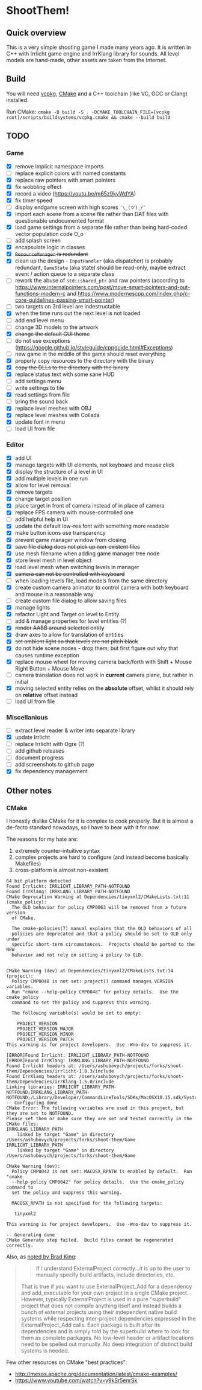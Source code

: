 ﻿# ShootThem!

## Quick overview

This is a very simple shooting game I made many years ago. It is written in C++ with Irrlicht game engine and IrrKlang library for sounds. All level models are hand-made, other assets are taken from the Internet.

## Build

You will need [vcpkg](https://github.com/microsoft/vcpkg), [CMake](https://cmake.org) and a C++ toolchain (like VC, GCC or Clang) installed.

Run CMake: `cmake -B build -S . -DCMAKE_TOOLCHAIN_FILE=[vcpkg root]/scripts/buildsystems/vcpkg.cmake
 && cmake --build build`

## TODO

### Game

- [x] remove implicit namespace imports
- [ ] replace explicit colors with named constants
- [x] replace raw pointers with smart pointers
- [x] fix wobbling effect
- [x] record a video (https://youtu.be/m65z9kvWdYA)
- [x] fix timer speed
- [ ] display endgame screen with high scores `¯\_(ツ)_/¯`
- [x] import each scene from a scene file rather than DAT files with questionable undocumented format
- [x] load game settings from a separate file rather than being hard-coded vector population code O_o
- [ ] add splash screen
- [x] encapsulate logic in classes
- [x] ~~`ResourceManager` is redundant~~
- [x] clean up the design - `InputHandler` (aka dispatcher) is probably redundant, `GameState` (aka state) should be read-only, maybe extract event / action queue to a separate class
- [ ] rework the abuse of `std::shared_ptr` and raw pointers (according to https://www.internalpointers.com/post/move-smart-pointers-and-out-functions-modern-c and https://www.modernescpp.com/index.php/c-core-guidelines-passing-smart-pointer)
- [ ] two targets on 3rd level are indestructable
- [x] when the time runs out the next level is not loaded
- [ ] add end level menu
- [ ] change 3D models to the artwork
- [x] ~~change the default GUI theme~~
- [ ] do not use exceptions (https://google.github.io/styleguide/cppguide.html#Exceptions)
- [ ] new game in the middle of the game should reset everything
- [x] properly copy resources to the directory with the binary
- [x] ~~copy the DLLs to the directory with the binary~~
- [x] replace status text with some sane HUD
- [ ] add settings menu
- [ ] write settings to file
- [x] read settings from file
- [ ] bring the sound back
- [x] replace level meshes with OBJ
- [x] replace level meshes with Collada
- [x] update font in menu
- [ ] load UI from file

### Editor

- [x] add UI
- [x] manage targets with UI elements, not keyboard and mouse click
- [x] display the structure of a level in UI
- [x] add multiple levels in one run
- [x] allow for level removal
- [x] remove targets
- [x] change target position
- [x] place target in front of camera instead of in place of camera
- [x] replace FPS camera with mouse-controlled one
- [ ] add helpful help in UI
- [x] update the default low-res font with something more readable
- [x] make button icons use transparency
- [x] prevent game manager window from closing
- [x] ~~save file dialog does not pick up non-existent files~~
- [x] use mesh filename when adding game manager tree node
- [x] store level mesh in level object
- [x] load level mesh when switching levels in manager
- [x] ~~camera can not be controlled with keyboard~~
- [ ] when loading levels file, load models from the same directory
- [x] create custom camera animator to control camera with both keyboard and mouse in a reasonable way
- [ ] create custom file dialog to allow saving files
- [x] manage lights
- [x] refactor Light and Target on level to Entity
- [ ] add & manage properties for level entities (?)
- [x] ~~render AABB around selected entity~~
- [x] draw axes to allow for translation of entities
- [x] ~~set ambient light so that levels are not pitch black~~
- [x] do not hide scene nodes - drop them; but first figure out why that causes runtime exception
- [x] replace mouse wheel for moving camera back/forth with Shift + Mouse Right Button + Mouse Move
- [ ] camera translation does not work in **current** camera plane, but rather in initial
- [x] moving selected entity relies on the **absolute** offset, whilst it should rely on **relative** offset instead
- [ ] load UI from file

### Miscellanious

- [ ] extract level reader & writer into separate library
- [x] update Irrlicht
- [ ] replace Irrlicht with Ogre (?)
- [ ] add github releases
- [ ] document progress
- [ ] add screenshots to github page
- [x] fix dependency management

## Other notes

### CMake

I honestly dislike CMake for it is complex to cook properly. But it is almost a de-facto standard nowadays, so I have to bear with it for now.

The reasons for my hate are:

1. extremely counter-intuitive syntax
2. complex projects are hard to configure (and instead become basically Makefiles)
3. cross-platform is almost non-existent

```
64 bit platform detected
Found Irrlicht: IRRLICHT_LIBRARY_PATH-NOTFOUND
Found IrrKlang: IRRKLANG_LIBRARY_PATH-NOTFOUND
CMake Deprecation Warning at Dependencies/tinyxml2/CMakeLists.txt:11 (cmake_policy):
  The OLD behavior for policy CMP0063 will be removed from a future version
  of CMake.

  The cmake-policies(7) manual explains that the OLD behaviors of all
  policies are deprecated and that a policy should be set to OLD only under
  specific short-term circumstances.  Projects should be ported to the NEW
  behavior and not rely on setting a policy to OLD.


CMake Warning (dev) at Dependencies/tinyxml2/CMakeLists.txt:14 (project):
  Policy CMP0048 is not set: project() command manages VERSION variables.
  Run "cmake --help-policy CMP0048" for policy details.  Use the cmake_policy
  command to set the policy and suppress this warning.

  The following variable(s) would be set to empty:

    PROJECT_VERSION
    PROJECT_VERSION_MAJOR
    PROJECT_VERSION_MINOR
    PROJECT_VERSION_PATCH
This warning is for project developers.  Use -Wno-dev to suppress it.

[ERROR]Found Irrlicht: IRRLICHT_LIBRARY_PATH-NOTFOUND
[ERROR]Found IrrKlang: IRRKLANG_LIBRARY_PATH-NOTFOUND
Found Irrlicht headers at: /Users/ashubovych/projects/forks/shoot-them/Dependencies/irrlicht-1.8.3/include
Found IrrKlang headers at: /Users/ashubovych/projects/forks/shoot-them/Dependencies/irrKlang-1.5.0/include
Linking libraries: IRRLICHT_LIBRARY_PATH-NOTFOUND;IRRKLANG_LIBRARY_PATH-NOTFOUND;/Library/Developer/CommandLineTools/SDKs/MacOSX10.15.sdk/System/Library/Frameworks/IOKit.framework;/Library/Developer/CommandLineTools/SDKs/MacOSX10.15.sdk/System/Library/Frameworks/CoreVideo.framework;/Library/Developer/CommandLineTools/SDKs/MacOSX10.15.sdk/System/Library/Frameworks/Cocoa.framework;tinyxml2
-- Configuring done
CMake Error: The following variables are used in this project, but they are set to NOTFOUND.
Please set them or make sure they are set and tested correctly in the CMake files:
IRRKLANG_LIBRARY_PATH
    linked by target "Game" in directory /Users/ashubovych/projects/forks/shoot-them/Game
IRRLICHT_LIBRARY_PATH
    linked by target "Game" in directory /Users/ashubovych/projects/forks/shoot-them/Game

CMake Warning (dev):
  Policy CMP0042 is not set: MACOSX_RPATH is enabled by default.  Run "cmake
  --help-policy CMP0042" for policy details.  Use the cmake_policy command to
  set the policy and suppress this warning.

  MACOSX_RPATH is not specified for the following targets:

   tinyxml2

This warning is for project developers.  Use -Wno-dev to suppress it.

-- Generating done
CMake Generate step failed.  Build files cannot be regenerated correctly.
```

Also, as [noted by Brad King](https://gitlab.kitware.com/cmake/cmake/-/issues/19348#note_581803):

> > If I understand ExternalProject correctly...it is up to the user to manually specify build artifacts, include directories, etc.
>
> That is true if you want to use ExternalProject_Add for a dependency and add_executable for your own project in a single CMake project.
> However, typically ExternalProject is used in a pure "superbuild" project that does not compile anything itself and instead builds a bunch of
> external projects using their independent native build systems while respecting inter-project dependencies expressed in the ExternalProject_Add calls.
> Each package is built after its dependencies and is simply told by the superbuild where to look for them as complete packages.
> No low-level header or artifact locations need to be spelled out manually.  No deep integration of distinct build systems is needed.

Few other resources on CMake "best practices":

* http://mesos.apache.org/documentation/latest/cmake-examples/
* https://www.youtube.com/watch?v=y9kSr5enrSk
